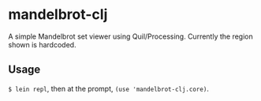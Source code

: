 # mandelbrot-clj

A simple Mandelbrot set viewer using Quil/Processing. Currently the region shown is hardcoded.

## Usage

`$ lein repl`, then at the prompt, `(use 'mandelbrot-clj.core)`.


